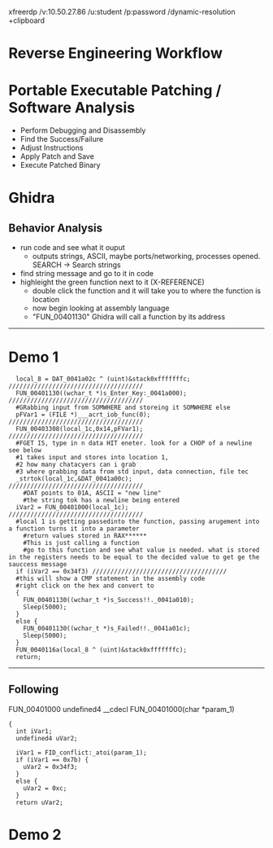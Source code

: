 xfreerdp /v:10.50.27.86 /u:student /p:password /dynamic-resolution +clipboard

# Reverse Engineering Workflow
# Portable Executable Patching / Software Analysis
- Perform Debugging and Disassembly
- Find the Success/Failure
- Adjust Instructions
- Apply Patch and Save
- Execute Patched Binary
# Ghidra
## Behavior Analysis
- run code and see what it ouput
  - outputs strings, ASCII, maybe ports/networking, processes opened.
SEARCH -> Search strings
- find string message and go to it in code
- highleight the green function next to it (X-REFERENCE)
  - double click the function and it will take you to where the function is location
  - now begin looking at assembly language
  - "FUN_00401130" Ghidra will call a function by its address

-----------------------------------------------------------------------------------------------
# Demo 1
```shell
  local_8 = DAT_0041a02c ^ (uint)&stack0xfffffffc; /////////////////////////////////////
  FUN_00401130((wchar_t *)s_Enter_Key:_0041a000); /////////////////////////////////////
  #GRabbing input from SOMWHERE and storeing it SOMWHERE else
  pFVar1 = (FILE *)___acrt_iob_func(0); /////////////////////////////////////
  FUN_00403308(local_1c,0x14,pFVar1); /////////////////////////////////////
  #FGET IS, type in n data HIT eneter. look for a CHOP of a newline see below
  #1 takes input and stores into location 1, 
  #2 how many chatacyers can i grab
  #3 where grabbing data from std input, data connection, file tec
  _strtok(local_1c,&DAT_0041a00c); /////////////////////////////////////
    #DAT points to 01A, ASCII = "new line"
    #the string tok has a newline being entered
  iVar2 = FUN_00401000(local_1c); /////////////////////////////////////
  #local 1 is getting passedinto the function, passing arugement into a function turns it into a parameter
    #return values stored in RAX******
    #This is just calling a function
    #go to this function and see what value is needed. what is stored in the registers needs to be equal to the decided value to get ge the sauccess message
  if (iVar2 == 0x34f3) /////////////////////////////////////
  #this will show a CMP statement in the assembly code
  #right click on the hex and convert to 
  {
    FUN_00401130((wchar_t *)s_Success!!._0041a010);
    Sleep(5000);
  }
  else {
    FUN_00401130((wchar_t *)s_Failed!!._0041a01c);
    Sleep(5000);
  }
  FUN_0040116a(local_8 ^ (uint)&stack0xfffffffc);
  return;
```
-----------------------------------------------------------------------------------------------
## Following
FUN_00401000
undefined4 __cdecl FUN_00401000(char *param_1)
```shell
{
  int iVar1;
  undefined4 uVar2;
  
  iVar1 = FID_conflict:_atoi(param_1);
  if (iVar1 == 0x7b) {
    uVar2 = 0x34f3;
  }
  else {
    uVar2 = 0xc;
  }
  return uVar2;
```
# Demo 2


